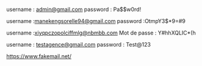 username : admin@gmail.com
password : Pa$$w0rd!


username  :manekengsorelle94@gmail.com
password :OtmpY3$*9=#9

username :xiyqpczopolciffmlg@nbmbb.com
Mot de passe : Y#hhXQLIC*(h


username : testagence@gmail.com
password : Test@123


https://www.fakemail.net/